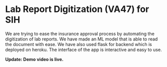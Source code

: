 <h1> Lab Report Digitization (VA47) for SIH</h1>
<p> We are trying to ease the insurance approval process by automating the digitization of lab reports. We have made an ML model that is able to read the document with ease. We have also used flask for backend which is deployed on heroku. The interface of the app is interactive and easy to use. </p>

<b>Update: Demo video is live.</b>
